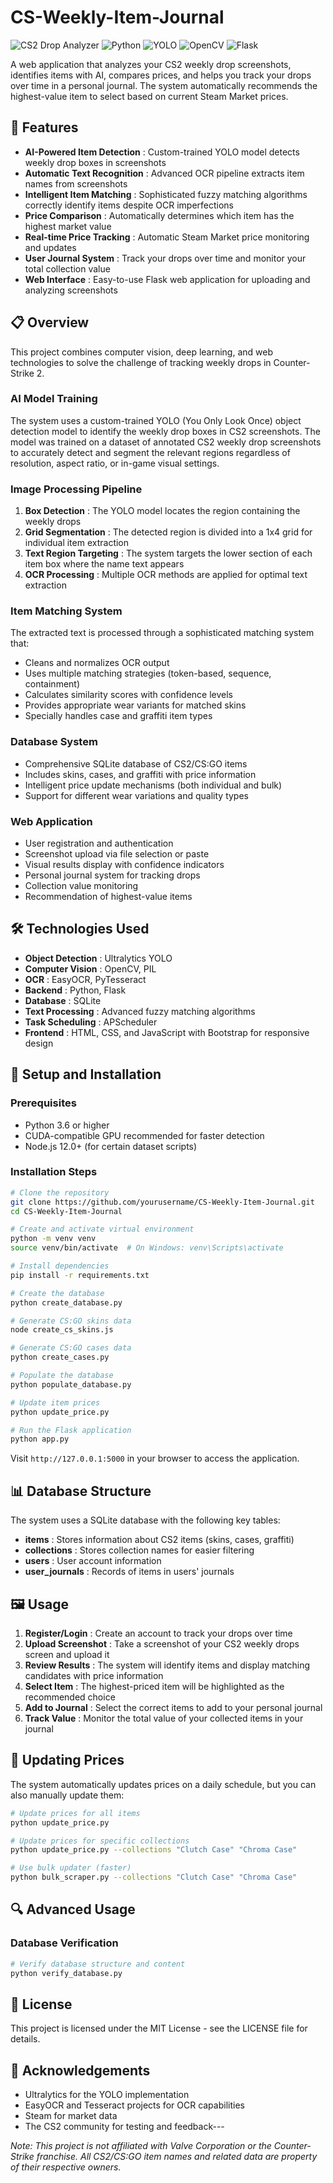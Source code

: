 # CS-Weekly-Item-Journal


<img src="https://img.shields.io/badge/CS2-Drop_Analyzer-orange" alt="CS2 Drop Analyzer"> <img src="https://img.shields.io/badge/Python-3.6%2B-blue" alt="Python"> <img src="https://img.shields.io/badge/YOLO-Ultralytics-green" alt="YOLO"> <img src="https://img.shields.io/badge/OpenCV-4.5%2B-red" alt="OpenCV"> <img src="https://img.shields.io/badge/Flask-2.0%2B-lightgrey" alt="Flask">


A web application that analyzes your CS2 weekly drop screenshots, identifies items with AI, compares prices, and helps you track your drops over time in a personal journal. The system automatically recommends the highest-value item to select based on current Steam Market prices.

## 🚀 Features

* **AI-Powered Item Detection** : Custom-trained YOLO model detects weekly drop boxes in screenshots
* **Automatic Text Recognition** : Advanced OCR pipeline extracts item names from screenshots
* **Intelligent Item Matching** : Sophisticated fuzzy matching algorithms correctly identify items despite OCR imperfections
* **Price Comparison** : Automatically determines which item has the highest market value
* **Real-time Price Tracking** : Automatic Steam Market price monitoring and updates
* **User Journal System** : Track your drops over time and monitor your total collection value
* **Web Interface** : Easy-to-use Flask web application for uploading and analyzing screenshots

## 📋 Overview

This project combines computer vision, deep learning, and web technologies to solve the challenge of tracking weekly drops in Counter-Strike 2.

### AI Model Training

The system uses a custom-trained YOLO (You Only Look Once) object detection model to identify the weekly drop boxes in CS2 screenshots. The model was trained on a dataset of annotated CS2 weekly drop screenshots to accurately detect and segment the relevant regions regardless of resolution, aspect ratio, or in-game visual settings.

### Image Processing Pipeline

1. **Box Detection** : The YOLO model locates the region containing the weekly drops
2. **Grid Segmentation** : The detected region is divided into a 1x4 grid for individual item extraction
3. **Text Region Targeting** : The system targets the lower section of each item box where the name text appears
4. **OCR Processing** : Multiple OCR methods are applied for optimal text extraction

### Item Matching System

The extracted text is processed through a sophisticated matching system that:

* Cleans and normalizes OCR output
* Uses multiple matching strategies (token-based, sequence, containment)
* Calculates similarity scores with confidence levels
* Provides appropriate wear variants for matched skins
* Specially handles case and graffiti item types

### Database System

* Comprehensive SQLite database of CS2/CS:GO items
* Includes skins, cases, and graffiti with price information
* Intelligent price update mechanisms (both individual and bulk)
* Support for different wear variations and quality types

### Web Application

* User registration and authentication
* Screenshot upload via file selection or paste
* Visual results display with confidence indicators
* Personal journal system for tracking drops
* Collection value monitoring
* Recommendation of highest-value items

## 🛠️ Technologies Used

* **Object Detection** : Ultralytics YOLO
* **Computer Vision** : OpenCV, PIL
* **OCR** : EasyOCR, PyTesseract
* **Backend** : Python, Flask
* **Database** : SQLite
* **Text Processing** : Advanced fuzzy matching algorithms
* **Task Scheduling** : APScheduler
* **Frontend** : HTML, CSS, and JavaScript with Bootstrap for responsive design

## 🔧 Setup and Installation

### Prerequisites

* Python 3.6 or higher
* CUDA-compatible GPU recommended for faster detection
* Node.js 12.0+ (for certain dataset scripts)

### Installation Steps

```bash
# Clone the repository
git clone https://github.com/yourusername/CS-Weekly-Item-Journal.git
cd CS-Weekly-Item-Journal

# Create and activate virtual environment
python -m venv venv
source venv/bin/activate  # On Windows: venv\Scripts\activate

# Install dependencies
pip install -r requirements.txt

# Create the database
python create_database.py

# Generate CS:GO skins data
node create_cs_skins.js

# Generate CS:GO cases data
python create_cases.py

# Populate the database
python populate_database.py

# Update item prices
python update_price.py

# Run the Flask application
python app.py
```

Visit `http://127.0.0.1:5000` in your browser to access the application.

## 📊 Database Structure

The system uses a SQLite database with the following key tables:

* **items** : Stores information about CS2 items (skins, cases, graffiti)
* **collections** : Stores collection names for easier filtering
* **users** : User account information
* **user_journals** : Records of items in users' journals

## 🖼️ Usage

1. **Register/Login** : Create an account to track your drops over time
2. **Upload Screenshot** : Take a screenshot of your CS2 weekly drops screen and upload it
3. **Review Results** : The system will identify items and display matching candidates with price information
4. **Select Item** : The highest-priced item will be highlighted as the recommended choice
5. **Add to Journal** : Select the correct items to add to your personal journal
6. **Track Value** : Monitor the total value of your collected items in your journal

## 🔄 Updating Prices

The system automatically updates prices on a daily schedule, but you can also manually update them:

```bash
# Update prices for all items
python update_price.py

# Update prices for specific collections
python update_price.py --collections "Clutch Case" "Chroma Case"

# Use bulk updater (faster)
python bulk_scraper.py --collections "Clutch Case" "Chroma Case"
```

## 🔍 Advanced Usage

### Database Verification

```bash
# Verify database structure and content
python verify_database.py
```

## 📜 License

This project is licensed under the MIT License - see the LICENSE file for details.

## 🙏 Acknowledgements

* Ultralytics for the YOLO implementation
* EasyOCR and Tesseract projects for OCR capabilities
* Steam for market data
* The CS2 community for testing and feedback---

*Note: This project is not affiliated with Valve Corporation or the Counter-Strike franchise. All CS2/CS:GO item names and related data are property of their respective owners.*
